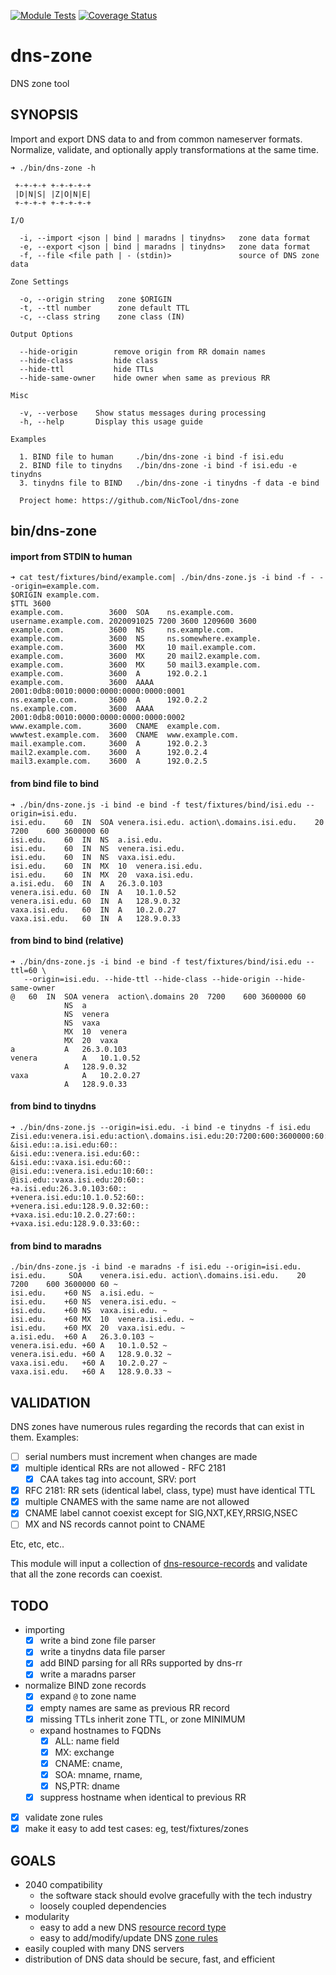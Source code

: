 [![Module Tests](https://github.com/NicTool/dns-zone/actions/workflows/ci-test.yml/badge.svg)](https://github.com/NicTool/dns-zone/actions/workflows/ci-test.yml)
[![Coverage Status](https://coveralls.io/repos/github/NicTool/dns-zone/badge.svg?branch=master)](https://coveralls.io/github/NicTool/dns-zone?branch=master)

# dns-zone

DNS zone tool

## SYNOPSIS

Import and export DNS data to and from common nameserver formats. Normalize, validate, and optionally apply transformations at the same time.


````
➜ ./bin/dns-zone -h

 +-+-+-+ +-+-+-+-+
 |D|N|S| |Z|O|N|E|
 +-+-+-+ +-+-+-+-+

I/O

  -i, --import <json | bind | maradns | tinydns>   zone data format
  -e, --export <json | bind | maradns | tinydns>   zone data format
  -f, --file <file path | - (stdin)>               source of DNS zone data

Zone Settings

  -o, --origin string   zone $ORIGIN
  -t, --ttl number      zone default TTL
  -c, --class string    zone class (IN)

Output Options

  --hide-origin        remove origin from RR domain names
  --hide-class         hide class
  --hide-ttl           hide TTLs
  --hide-same-owner    hide owner when same as previous RR

Misc

  -v, --verbose    Show status messages during processing
  -h, --help       Display this usage guide

Examples

  1. BIND file to human     ./bin/dns-zone -i bind -f isi.edu
  2. BIND file to tinydns   ./bin/dns-zone -i bind -f isi.edu -e tinydns
  3. tinydns file to BIND   ./bin/dns-zone -i tinydns -f data -e bind

  Project home: https://github.com/NicTool/dns-zone
````

## bin/dns-zone

#### import from STDIN to human

````
➜ cat test/fixtures/bind/example.com| ./bin/dns-zone.js -i bind -f - --origin=example.com.
$ORIGIN example.com.
$TTL 3600
example.com.          3600  SOA    ns.example.com. username.example.com. 2020091025 7200 3600 1209600 3600
example.com.          3600  NS     ns.example.com.
example.com.          3600  NS     ns.somewhere.example.
example.com.          3600  MX     10 mail.example.com.
example.com.          3600  MX     20 mail2.example.com.
example.com.          3600  MX     50 mail3.example.com.
example.com.          3600  A      192.0.2.1
example.com.          3600  AAAA   2001:0db8:0010:0000:0000:0000:0000:0001
ns.example.com.       3600  A      192.0.2.2
ns.example.com.       3600  AAAA   2001:0db8:0010:0000:0000:0000:0000:0002
www.example.com.      3600  CNAME  example.com.
wwwtest.example.com.  3600  CNAME  www.example.com.
mail.example.com.     3600  A      192.0.2.3
mail2.example.com.    3600  A      192.0.2.4
mail3.example.com.    3600  A      192.0.2.5
````

#### from bind file to bind

````
➜ ./bin/dns-zone.js -i bind -e bind -f test/fixtures/bind/isi.edu --origin=isi.edu.
isi.edu.    60  IN  SOA venera.isi.edu. action\.domains.isi.edu.    20  7200    600 3600000 60
isi.edu.    60  IN  NS  a.isi.edu.
isi.edu.    60  IN  NS  venera.isi.edu.
isi.edu.    60  IN  NS  vaxa.isi.edu.
isi.edu.    60  IN  MX  10  venera.isi.edu.
isi.edu.    60  IN  MX  20  vaxa.isi.edu.
a.isi.edu.  60  IN  A   26.3.0.103
venera.isi.edu. 60  IN  A   10.1.0.52
venera.isi.edu. 60  IN  A   128.9.0.32
vaxa.isi.edu.   60  IN  A   10.2.0.27
vaxa.isi.edu.   60  IN  A   128.9.0.33
````

#### from bind to bind (relative)

````
➜ ./bin/dns-zone.js -i bind -e bind -f test/fixtures/bind/isi.edu --ttl=60 \
   --origin=isi.edu. --hide-ttl --hide-class --hide-origin --hide-same-owner
@   60  IN  SOA venera  action\.domains 20  7200    600 3600000 60
            NS  a
            NS  venera
            NS  vaxa
            MX  10  venera
            MX  20  vaxa
a           A   26.3.0.103
venera          A   10.1.0.52
            A   128.9.0.32
vaxa            A   10.2.0.27
            A   128.9.0.33
````


#### from bind to tinydns

````
➜ ./bin/dns-zone.js --origin=isi.edu. -i bind -e tinydns -f isi.edu
Zisi.edu:venera.isi.edu:action\.domains.isi.edu:20:7200:600:3600000:60:60::
&isi.edu::a.isi.edu:60::
&isi.edu::venera.isi.edu:60::
&isi.edu::vaxa.isi.edu:60::
@isi.edu::venera.isi.edu:10:60::
@isi.edu::vaxa.isi.edu:20:60::
+a.isi.edu:26.3.0.103:60::
+venera.isi.edu:10.1.0.52:60::
+venera.isi.edu:128.9.0.32:60::
+vaxa.isi.edu:10.2.0.27:60::
+vaxa.isi.edu:128.9.0.33:60::
````

#### from bind to maradns

````
./bin/dns-zone.js -i bind -e maradns -f isi.edu --origin=isi.edu.
isi.edu.     SOA    venera.isi.edu. action\.domains.isi.edu.    20  7200    600 3600000 60 ~
isi.edu.    +60 NS  a.isi.edu. ~
isi.edu.    +60 NS  venera.isi.edu. ~
isi.edu.    +60 NS  vaxa.isi.edu. ~
isi.edu.    +60 MX  10  venera.isi.edu. ~
isi.edu.    +60 MX  20  vaxa.isi.edu. ~
a.isi.edu.  +60 A   26.3.0.103 ~
venera.isi.edu. +60 A   10.1.0.52 ~
venera.isi.edu. +60 A   128.9.0.32 ~
vaxa.isi.edu.   +60 A   10.2.0.27 ~
vaxa.isi.edu.   +60 A   128.9.0.33 ~
````

## VALIDATION

DNS zones have numerous rules regarding the records that can exist in them. Examples:

- [ ] serial numbers must increment when changes are made
- [x] multiple identical RRs are not allowed - RFC 2181
    - [x] CAA takes tag into account, SRV: port
- [x] RFC 2181: RR sets (identical label, class, type) must have identical TTL
- [x] multiple CNAMES with the same name are not allowed
- [x] CNAME label cannot coexist except for SIG,NXT,KEY,RRSIG,NSEC
- [ ] MX and NS records cannot point to CNAME

Etc, etc, etc..

This module will input a collection of [dns-resource-records](https://github.com/NicTool/dns-resource-record) and validate that all the zone records can coexist.


## TODO

- importing
    - [x] write a bind zone file parser
    - [x] write a tinydns data file parser
    - [x] add BIND parsing for all RRs supported by dns-rr
    - [x] write a maradns parser
- normalize BIND zone records
    - [x] expand `@` to zone name
    - [x] empty names are same as previous RR record
    - [x] missing TTLs inherit zone TTL, or zone MINIMUM
    - expand hostnames to FQDNs
        - [x] ALL: name field
        - [x] MX: exchange
        - [x] CNAME: cname,
        - [x] SOA: mname, rname,
        - [x] NS,PTR: dname
    - [x] suppress hostname when identical to previous RR
- [x] validate zone rules
- [x] make it easy to add test cases: eg, test/fixtures/zones

## GOALS

- 2040 compatibility
    + the software stack should evolve gracefully with the tech industry
    + loosely coupled dependencies
- modularity
    + easy to add a new DNS [resource record type](https://github.com/NicTool/dns-resource-record)
    + easy to add/modify/update DNS [zone rules](https://github.com/NicTool/dns-zone)
- easily coupled with many DNS servers
- distribution of DNS data should be secure, fast, and efficient
